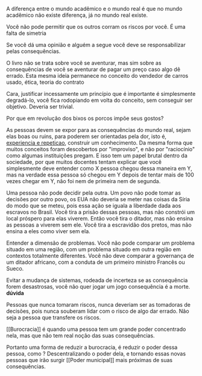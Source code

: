 A diferença entre o mundo acadêmico e o mundo real é que no mundo acadêmico não existe diferença, já no mundo real existe.

Você não pode permitir que os outros corram os riscos por você. É uma falta de simetria

Se você dá uma opinião e alguém a segue você deve se responsabilizar pelas consequências.

O livro não se trata sobre você se aventurar, mas sim sobre as consequências de você se aventurar de pagar um preço caso algo dê errado. Esta mesma ideia permanece no conceito do vendedor de carros usado, ética, teoria do contrato

Cara, justificar incessamente um princípio que é importante é simplesmente degradá-lo, você fica rodopiando em volta do conceito, sem conseguir ser objetivo. Deveria ser trivial.

Por que em revolução dos bixos os porcos impõe seus gostos?

As pessoas devem se expor para as consequências do mundo real, sejam elas boas ou ruins, para poderem ser orientadas pela dor, isto é, [experiencia e repeticao](experiencia%20e%20repeticao.md), construir um conhecimento. Da mesma forma que muitos conceitos foram descobertos por "improviso", e não por "raciocínio" como algumas instituições pregam. E isso tem um papel brutal dentro da sociedade, por que muitos docentes tentam explicar que você simplesmente deve entender como X pessoa chegou dessa maneira em Y, mas na verdade essa pessoa só chegou em Y depois de tentar mais de 100 vezes chegar em Y, não foi nem de primeira nem de segunda.

Uma pessoa não pode decidir pela outra. Um povo não pode tomar as decisões por outro povo, os EUA não deveria se meter nas coisas da Síria do modo que se meteu, pois essa ação se iguala a liberdade dada aos escravos no Brasil. Você tira a prisão dessas pessoas, mas não constrói um local próspero para elas viverem. Então você tira o ditador, mas não ensina as pessoas a viverem sem ele. Você tira a escravidão dos pretos, mas não ensina a eles como viver sem ela.

Entender a dimensão de problemas. Você não pode comparar um problema situado em uma região, com um problema situado em outra região em contextos totalmente diferentes. Você não deve comparar a governança de um ditador africano, com a conduta de um primeiro ministro Francês ou Sueco.

Evitar a mudança de sistemas, rodeada de incerteza se as consequência forem desastrosas, você não quer jogar um jogo consequência é a morte. **dúvida**

Pessoas que nunca tomaram riscos, nunca deveriam ser as tomadoras de decisões, pois nunca souberam lidar com o risco de algo dar errado. Não seja a pessoa que transfere os riscos.

[[Burocracia]] é quando uma pessoa tem um grande poder concentrado nela, mas que não tem real noção das suas consequências.

Portanto uma forma de reduzir a burocracia, é reduzir o poder dessa pessoa, como ? Descentralizando o poder dela, e tornando essas novas pessoas que irão surgir [[Poder municipal]] mais próximas de suas consequências.



